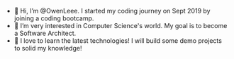 - 👋 Hi, I’m @OwenLeee. I started my coding journey on Sept 2019 by joining a coding bootcamp.
- 👀 I’m very interested in Computer Science's world. My goal is to become a Software Architect.
- 🌱 I love to learn the latest technologies! I will build some demo projects to solid my knowledge!


<!---
OwenLeee/OwenLeee is a ✨ special ✨ repository because its `README.md` (this file) appears on your GitHub profile.
You can click the Preview link to take a look at your changes.
--->
